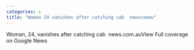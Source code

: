 ```yaml
---
categories: c
title: "Woman 24 vanishes after catching cab  newscomau"
---
```

Woman, 24, vanishes after catching cab&nbsp;&nbsp;news.com.auView Full coverage on Google News